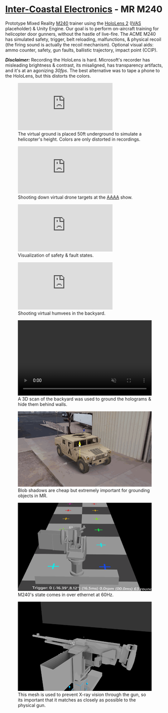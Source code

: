<head>
    <link rel="stylesheet" href="subject.css">
</head>

# [Inter-Coastal Electronics](https://www.faac.com/inter-coastal/) - MR M240
Prototype Mixed Reality [M240](https://en.wikipedia.org/wiki/M240_machine_gun) trainer using the [HoloLens 2](https://www.microsoft.com/en-us/hololens) ([IVAS](https://en.wikipedia.org/wiki/Integrated_Visual_Augmentation_System) placeholder) & Unity Engine.
Our goal is to perform on-aircraft training for helicopter door gunners, without the hastle of live-fire.
The ACME M240 has simulated safety, trigger, belt reloading, malfunctions, & physical recoil (the firing sound is actually the recoil mechanism).
Optional visual aids: ammo counter, safety, gun faults, ballistic trajectory, impact point (CCIP).

***Disclaimer:*** Recording the HoloLens is hard. Microsoft's recorder has misleading brightness & contrast, its misaligned, has transparency artifacts, and it's at an agonizing *30fps*.
The best alternative was to tape a phone to the HoloLens, but this distorts the colors.
<div class="media_grid">
    <figure>
        <iframe
            class = "youtube"
            src = "https://www.youtube.com/embed/3thL5GhfrJg?si=OznaOa58g1HB0cjA&rel=0&modestbranding=1"
            title = "YouTube video player"
            frameborder = "0"
            allow = "accelerometer; autoplay; clipboard-write; encrypted-media; gyroscope; picture-in-picture"
            allowfullscreen
        ></iframe>
        <figcaption>The virtual ground is placed 50ft underground to simulate a helicopter's height. Colors are only distorted in recordings.</figcaption>
    </figure>
    <figure>
        <iframe
            class = "youtube"
            src = "https://www.youtube.com/embed/MB7aTOkW7ig?si=IqvXcnyBu1AQQ8Ad&rel=0&modestbranding=1"
            title = "YouTube video player"
            frameborder = "0"
            allow = "accelerometer; autoplay; clipboard-write; encrypted-media; gyroscope; picture-in-picture"
            allowfullscreen
        ></iframe>
        <figcaption>Shooting down virtual drone targets at the <a href="https://www.quad-a.org/">AAAA</a> show.</figcaption>
    </figure>
    <figure>
        <iframe
            class = "youtube"
            src = "https://www.youtube.com/embed/n3LY1NBlowk?si=Ga3XvnO84PrxEy-t&rel=0&modestbranding=1"
            title = "YouTube video player"
            frameborder = "0"
            allow = "accelerometer; autoplay; clipboard-write; encrypted-media; gyroscope; picture-in-picture"
            allowfullscreen
        ></iframe>
        <figcaption>Visualization of safety & fault states.</figcaption>
    </figure>
    <figure>
        <iframe
            class = "youtube"
            src = "https://www.youtube.com/embed/s_MGsTOoaIQ?si=d02Ts0tnI9bldSBc&rel=0&modestbranding=1"
            title = "YouTube video player"
            frameborder = "0"
            allow = "accelerometer; autoplay; clipboard-write; encrypted-media; gyroscope; picture-in-picture"
            allowfullscreen
        ></iframe>
        <figcaption>Shooting virtual humvees in the backyard.</figcaption>
    </figure>
    <figure>
        <video autoplay playsinline loop muted style="width:100%; aspect-ratio:16/9; object-fit:cover; object-position: 0 50%; filter: saturate(75%)">
            <source src="/content/MR M240/MR Outdoor Vehicle.mp4" type="video/mp4">
        </video>
        <figcaption>A 3D scan of the backyard was used to ground the holograms & hide them behind walls.</figcaption>
    </figure>
    <figure>
        <img src="/content/MR M240/blob.gif">
        <figcaption>Blob shadows are cheap but extremely important for grounding objects in MR.</figcaption>
    </figure>
    <figure>
        <img src="/content/MR M240/m240.gif">
        <figcaption>M240's state comes in over ethernet at 60Hz.</figcaption>
    </figure>
    <figure>
        <img src="/content/MR M240/ammo_cover.gif">
        <figcaption>This mesh is used to prevent X-ray vision through the gun, so its important that it matches as closely as possible to the physical gun.</figcaption>
    </figure>
</div>
